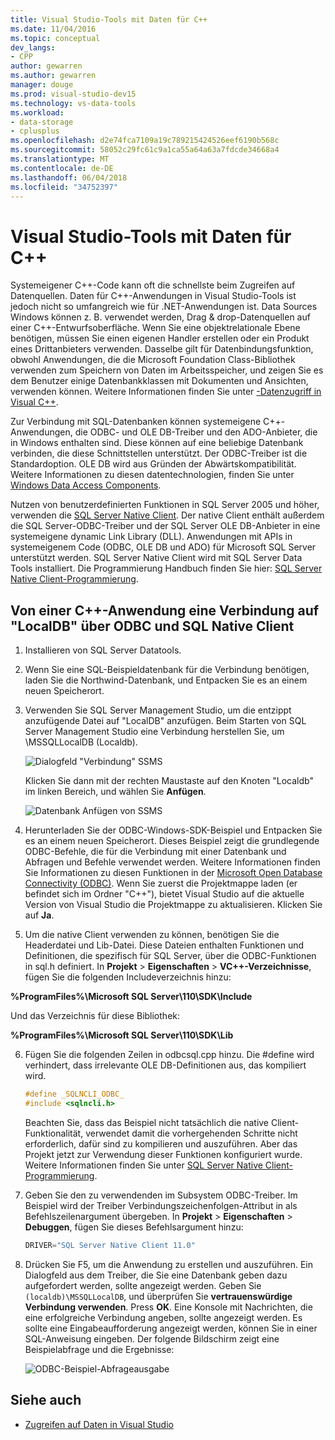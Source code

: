 ```yaml
---
title: Visual Studio-Tools mit Daten für C++
ms.date: 11/04/2016
ms.topic: conceptual
dev_langs:
- CPP
author: gewarren
ms.author: gewarren
manager: douge
ms.prod: visual-studio-dev15
ms.technology: vs-data-tools
ms.workload:
- data-storage
- cplusplus
ms.openlocfilehash: d2e74fca7109a19c789215424526eef6190b568c
ms.sourcegitcommit: 58052c29fc61c9a1ca55a64a63a7fdcde34668a4
ms.translationtype: MT
ms.contentlocale: de-DE
ms.lasthandoff: 06/04/2018
ms.locfileid: "34752397"
---
```

# <a name="visual-studio-data-tools-for-c"></a>Visual Studio-Tools mit Daten für C++

Systemeigener C++-Code kann oft die schnellste beim Zugreifen auf Datenquellen. Daten für C++-Anwendungen in Visual Studio-Tools ist jedoch nicht so umfangreich wie für .NET-Anwendungen ist. Data Sources Windows können z. B. verwendet werden, Drag & drop-Datenquellen auf einer C++-Entwurfsoberfläche. Wenn Sie eine objektrelationale Ebene benötigen, müssen Sie einen eigenen Handler erstellen oder ein Produkt eines Drittanbieters verwenden.  Dasselbe gilt für Datenbindungsfunktion, obwohl Anwendungen, die die Microsoft Foundation Class-Bibliothek verwenden zum Speichern von Daten im Arbeitsspeicher, und zeigen Sie es dem Benutzer einige Datenbankklassen mit Dokumenten und Ansichten, verwenden können. Weitere Informationen finden Sie unter [-Datenzugriff in Visual C++](/cpp/data/data-access-in-cpp).

Zur Verbindung mit SQL-Datenbanken können systemeigene C++-Anwendungen, die ODBC- und OLE DB-Treiber und den ADO-Anbieter, die in Windows enthalten sind. Diese können auf eine beliebige Datenbank verbinden, die diese Schnittstellen unterstützt. Der ODBC-Treiber ist die Standardoption. OLE DB wird aus Gründen der Abwärtskompatibilität. Weitere Informationen zu diesen datentechnologien, finden Sie unter [Windows Data Access Components](https://msdn.microsoft.com/library/windows/desktop/aa968814.aspx).

Nutzen von benutzerdefinierten Funktionen in SQL Server 2005 und höher, verwenden die [SQL Server Native Client](/sql/relational-databases/native-client/sql-server-native-client). Der native Client enthält außerdem die SQL Server-ODBC-Treiber und der SQL Server OLE DB-Anbieter in eine systemeigene dynamic Link Library (DLL). Anwendungen mit APIs in systemeigenem Code (ODBC, OLE DB und ADO) für Microsoft SQL Server unterstützt werden.  SQL Server Native Client wird mit SQL Server Data Tools installiert. Die Programmierung Handbuch finden Sie hier: [SQL Server Native Client-Programmierung](/sql/relational-databases/native-client/sql-server-native-client-programming).

## <a name="to-connect-to-localdb-through-odbc-and-sql-native-client-from-a-c-application"></a>Von einer C++-Anwendung eine Verbindung auf "LocalDB" über ODBC und SQL Native Client

1.  Installieren von SQL Server Datatools.

2.  Wenn Sie eine SQL-Beispieldatenbank für die Verbindung benötigen, laden Sie die Northwind-Datenbank, und Entpacken Sie es an einem neuen Speicherort.

3.  Verwenden Sie SQL Server Management Studio, um die entzippt anzufügende Datei auf "LocalDB" anzufügen. Beim Starten von SQL Server Management Studio eine Verbindung herstellen Sie, um \MSSQLLocalDB (Localdb).

     ![Dialogfeld "Verbindung" SSMS](../data-tools/media/raddata-ssms-connect-dialog.png)

     Klicken Sie dann mit der rechten Maustaste auf den Knoten "Localdb" im linken Bereich, und wählen Sie **Anfügen**.

     ![Datenbank Anfügen von SSMS](../data-tools/media/raddata-ssms-attach-database.png)

4.  Herunterladen Sie der ODBC-Windows-SDK-Beispiel und Entpacken Sie es an einem neuen Speicherort. Dieses Beispiel zeigt die grundlegende ODBC-Befehle, die für die Verbindung mit einer Datenbank und Abfragen und Befehle verwendet werden. Weitere Informationen finden Sie Informationen zu diesen Funktionen in der [Microsoft Open Database Connectivity (ODBC)](/sql/odbc/microsoft-open-database-connectivity-odbc). Wenn Sie zuerst die Projektmappe laden (er befindet sich im Ordner "C++"), bietet Visual Studio auf die aktuelle Version von Visual Studio die Projektmappe zu aktualisieren. Klicken Sie auf **Ja**.

5.  Um die native Client verwenden zu können, benötigen Sie die Headerdatei und Lib-Datei. Diese Dateien enthalten Funktionen und Definitionen, die spezifisch für SQL Server, über die ODBC-Funktionen in sql.h definiert. In **Projekt** > **Eigenschaften** > **VC++-Verzeichnisse**, fügen Sie die folgenden Includeverzeichnis hinzu:

**%ProgramFiles%\Microsoft SQL Server\110\SDK\Include**

Und das Verzeichnis für diese Bibliothek:

**%ProgramFiles%\Microsoft SQL Server\110\SDK\Lib**

6.  Fügen Sie die folgenden Zeilen in odbcsql.cpp hinzu. Die #define wird verhindert, dass irrelevante OLE DB-Definitionen aus, das kompiliert wird.

    ```cpp
    #define _SQLNCLI_ODBC_
    #include <sqlncli.h>
    ```

    Beachten Sie, dass das Beispiel nicht tatsächlich die native Client-Funktionalität, verwendet damit die vorhergehenden Schritte nicht erforderlich, dafür sind zu kompilieren und auszuführen. Aber das Projekt jetzt zur Verwendung dieser Funktionen konfiguriert wurde. Weitere Informationen finden Sie unter [SQL Server Native Client-Programmierung](/sql/relational-databases/native-client/sql-server-native-client).

7.  Geben Sie den zu verwendenden im Subsystem ODBC-Treiber. Im Beispiel wird der Treiber Verbindungszeichenfolgen-Attribut in als Befehlszeilenargument übergeben. In **Projekt** > **Eigenschaften** > **Debuggen**, fügen Sie dieses Befehlsargument hinzu:

    ```cpp
    DRIVER="SQL Server Native Client 11.0"
    ```

8.  Drücken Sie F5, um die Anwendung zu erstellen und auszuführen. Ein Dialogfeld aus dem Treiber, die Sie eine Datenbank geben dazu aufgefordert werden, sollte angezeigt werden. Geben Sie `(localdb)\MSSQLLocalDB`, und überprüfen Sie **vertrauenswürdige Verbindung verwenden**. Press **OK**. Eine Konsole mit Nachrichten, die eine erfolgreiche Verbindung angeben, sollte angezeigt werden. Es sollte eine Eingabeaufforderung angezeigt werden, können Sie in einer SQL-Anweisung eingeben. Der folgende Bildschirm zeigt eine Beispielabfrage und die Ergebnisse:

     ![ODBC-Beispiel-Abfrageausgabe](../data-tools/media/raddata-odbc-sample-query-output.png)

## <a name="see-also"></a>Siehe auch

- [Zugreifen auf Daten in Visual Studio](../data-tools/accessing-data-in-visual-studio.md)
